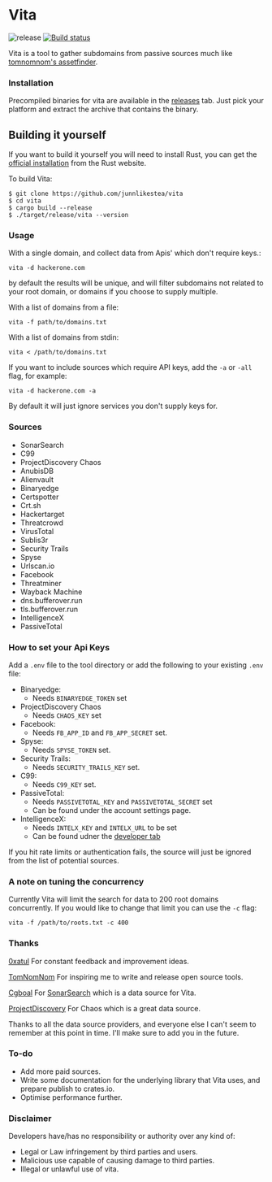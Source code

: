 # Vita
![release](https://github.com/junnlikestea/vita/workflows/release/badge.svg)
[![Build status](https://github.com/junnlikestea/vita/workflows/Continuous%20integration/badge.svg)](https://github.com/junnlikestea/vita/actions)

Vita is a tool to gather subdomains from passive sources much like [tomnomnom's assetfinder](https://github.com/tomnomnom/assetfinder).


### Installation
Precompiled binaries for vita are available in the [releases](https://github.com/junnlikestea/vita/releases) tab. Just pick your platform and extract the archive that contains the binary.

## Building it yourself 
If you want to build it yourself you will need to install Rust, you can get the [official installation](https://www.rust-lang.org/tools/install) from the Rust website.

To build Vita:
```
$ git clone https://github.com/junnlikestea/vita
$ cd vita
$ cargo build --release
$ ./target/release/vita --version
```

### Usage
With a single domain, and collect data from Apis' which don't require keys.:
```
vita -d hackerone.com
```
by default the results will be unique, and will filter subdomains not related to your root domain, or domains if you choose to supply multiple.

With a list of domains from a file:
```
vita -f path/to/domains.txt
```

With a list of domains from stdin:
```
vita < /path/to/domains.txt
```

If you want to include sources which require API keys, add the `-a` or `-all` flag, for example:
```
vita -d hackerone.com -a
``` 
By default it will just ignore services you don't supply keys for.


### Sources
* SonarSearch
* C99
* ProjectDiscovery Chaos
* AnubisDB
* Alienvault
* Binaryedge 
* Certspotter
* Crt.sh
* Hackertarget
* Threatcrowd
* VirusTotal
* Sublis3r
* Security Trails
* Spyse
* Urlscan.io
* Facebook
* Threatminer
* Wayback Machine
* dns.bufferover.run
* tls.bufferover.run
* IntelligenceX
* PassiveTotal

### How to set your Api Keys
Add a `.env` file to the tool directory or add the following to your existing `.env` file:
* Binaryedge:
	* Needs `BINARYEDGE_TOKEN` set
* ProjectDiscovery Chaos
	* Needs `CHAOS_KEY` set
* Facebook:
	* Needs `FB_APP_ID` and `FB_APP_SECRET` set.
* Spyse:
	* Needs `SPYSE_TOKEN` set.
* Security Trails:
	* Needs `SECURITY_TRAILS_KEY` set.
* C99: 
	* Needs `C99_KEY` set.
* PassiveTotal:
	* Needs `PASSIVETOTAL_KEY` and `PASSIVETOTAL_SECRET` set
	* Can be found under the account settings page.
* IntelligenceX:
	* Needs `INTELX_KEY` and `INTELX_URL` to be set
	* Can be found udner the [developer tab](https://intelx.io/account?tab=developer)

If you hit rate limits or authentication fails, the source will just be ignored from the list of potential sources.

### A note on tuning the concurrency
Currently Vita will limit the search for data to 200 root domains concurrently. If you would like to 
change that limit you can use the `-c` flag:

```
vita -f /path/to/roots.txt -c 400
``` 

### Thanks
[0xatul](https://twitter.com/0xatul) For constant feedback and improvement ideas.

[TomNomNom](https://twitter.com/TomNomNom) For inspiring me to write and release open source tools.

[Cgboal](https://twitter.com/CalumBoal) For [SonarSearch](https://github.com/Cgboal/SonarSearch) 
which is a data source for Vita. 

[ProjectDiscovery](https://chaos.projectdiscovery.io/#/) For Chaos which is a great data source.



Thanks to all the data source providers, and everyone else I can't seem to remember at this point 
in time. I'll make sure to add you in the future.

### To-do
* Add more paid sources.
* Write some documentation for the underlying library that Vita uses, and prepare publish to crates.io.
* Optimise performance further.

### Disclaimer
Developers have/has no responsibility or authority over any kind of:
* Legal or Law infringement by third parties and users.
* Malicious use capable of causing damage to third parties.
* Illegal or unlawful use of vita.

